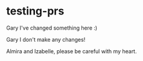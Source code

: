 

# testing-prs



Gary I've changed something here :)

Gary I don't make any changes!

Almira and Izabelle, please be careful with my heart.
